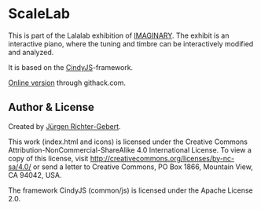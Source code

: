 # ScaleLab

This is part of the Lalalab exhibition of [IMAGINARY](https://lalalab.imaginary.org).
The exhibit is an interactive piano, where the tuning and timbre can be interactively modified and analyzed.

It is based on the [CindyJS](https://cindyjs.org)-framework.

[Online version](https://raw.githack.com/CindyJS/ScaleLab/master/index.html) through githack.com.

## Author & License
Created by [Jürgen Richter-Gebert](https://geo.ma.tum.de/en/people/juergen-richter-gebert.html).

This work (index.html and icons) is licensed under the Creative Commons Attribution-NonCommercial-ShareAlike 4.0 International License. To view a copy of this license, visit http://creativecommons.org/licenses/by-nc-sa/4.0/ or send a letter to Creative Commons, PO Box 1866, Mountain View, CA 94042, USA.

The framework CindyJS (common/js) is licensed under the Apache License 2.0.
